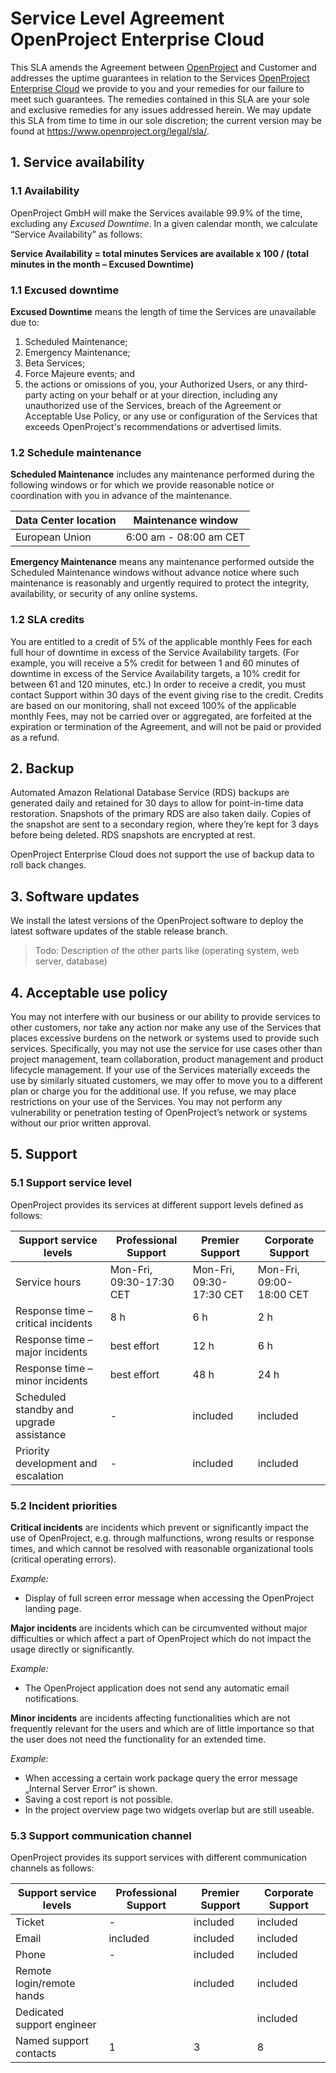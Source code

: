 # Service Level Agreement OpenProject Enterprise Cloud

This SLA amends the Agreement between [OpenProject](https://www.openproject.org/legal/imprint) and Customer and addresses the uptime guarantees in relation to the Services [OpenProject Enterprise Cloud](https://www.openproject.org/hosting/) we provide to you and your remedies for our failure to meet such guarantees. The remedies contained in this SLA are your sole and exclusive remedies for any issues addressed herein. We may update this SLA from time to time in our sole discretion; the current version may be found at https://www.openproject.org/legal/sla/.

## 1. Service availability

### 1.1 Availability 

OpenProject GmbH will make the Services available 99.9% of the time, excluding any *Excused Downtime*. In a given calendar month, we calculate “Service Availability” as follows:

**Service Availability = total minutes Services are available x 100 / (total minutes in the month – Excused Downtime)**

### 1.1 Excused downtime

**Excused Downtime** means the length of time the Services are unavailable due to:

1. Scheduled Maintenance;
2. Emergency Maintenance;
3. Beta Services;
4. Force Majeure events; and
5. the actions or omissions of you, your Authorized Users, or any third-party acting on your behalf or at your direction, including any unauthorized use of the Services, breach of the Agreement or Acceptable Use Policy, or any use or configuration of the Services that exceeds OpenProject's recommendations or advertised limits.

### 1.2 Schedule maintenance

**Scheduled Maintenance** includes any maintenance performed during the following windows or for which we provide reasonable notice or coordination with you in advance of the maintenance.

| **Data Center location** | **Maintenance window** |
| ------------------------ | ---------------------- |
| European Union           | 6:00 am - 08:00 am CET |

**Emergency Maintenance** means any maintenance performed outside the Scheduled Maintenance windows without advance notice where such maintenance is reasonably and urgently required to protect the integrity, availability, or security of any online systems.

### 1.2 SLA credits

You are entitled to a credit of 5% of the applicable monthly Fees for each full hour of downtime in excess of the Service Availability targets. (For example, you will receive a 5% credit for between 1 and 60 minutes of downtime in excess of the Service Availability targets, a 10% credit for between 61 and 120 minutes, etc.) In order to receive a credit, you must contact Support within 30 days of the event giving rise to the credit. Credits are based on our monitoring, shall not exceed 100% of the applicable monthly Fees, may not be carried over or aggregated, are forfeited at the expiration or termination of the Agreement, and will not be paid or provided as a refund.

## 2. Backup

Automated Amazon Relational Database Service (RDS) backups are generated daily and retained for 30 days to allow for point-in-time data restoration. Snapshots of the primary RDS are also taken daily. Copies of the snapshot are sent to a secondary region, where they’re kept for 3 days before being deleted. RDS snapshots are encrypted at rest. 

OpenProject Enterprise Cloud does not support the use of backup data to roll back changes.

## 3. Software updates

We install the latest versions of the OpenProject software to deploy the latest software updates of the stable release branch.

> Todo: Description of the other parts like (operating system, web server, database)

## 4. Acceptable use policy

You may not interfere with our business or our ability to provide services to other customers, nor take any action nor make any use of the Services that places excessive burdens on the network or systems used to provide such services. Specifically, you may not use the service for use cases other than project management, team collaboration, product management and product lifecycle management. If your use of the Services materially exceeds the use by similarly situated customers, we may offer to move you to a different plan or charge you for the additional use. If you refuse, we may place restrictions on your use of the Services. You may not perform any vulnerability or penetration testing of OpenProject’s network or systems without our prior written approval.

## 5. Support

### 5.1 Support service level 

 OpenProject provides its services at different support levels defined as follows:

| Support service levels                   | Professional Support     | Premier Support          | Corporate Support        |
| ---------------------------------------- | ------------------------ | ------------------------ | ------------------------ |
| Service hours                            | Mon-Fri, 09:30-17:30 CET | Mon-Fri, 09:30-17:30 CET | Mon-Fri, 09:00-18:00 CET |
| Response time – critical incidents       | 8 h                      | 6 h                      | 2 h                      |
| Response time – major incidents          | best effort              | 12 h                     | 6 h                      |
| Response time – minor incidents          | best effort              | 48 h                     | 24 h                     |
| Scheduled standby and upgrade assistance | -                        | included                 | included                 |
| Priority development and escalation      | -                        | included                 | included                 |

### 5.2 Incident priorities

**Critical incidents** are incidents which prevent or significantly impact the use of OpenProject, e.g. through malfunctions, wrong results or response times, and which cannot be resolved with reasonable organizational tools (critical operating errors).

*Example:*

- Display of full screen error message when accessing the OpenProject landing page.

**Major incidents** are incidents which can be circumvented without major difficulties or which affect a part of OpenProject which do not impact the usage directly or significantly.

*Example:*

- The OpenProject application does not send any automatic email notifications.

**Minor incidents** are incidents affecting functionalities which are not frequently relevant for the users and which are of little importance so that the user does not need the functionality for an extended time.

*Example:*

- When accessing a certain work package query the error message „Internal Server Error“ is shown.
- Saving a cost report is not possible. 
- In the project overview page two widgets overlap but are still useable.

### 5.3 Support communication channel 

 OpenProject provides its support services with different communication channels as follows: 

| Support service levels     | Professional Support | Premier Support | Corporate Support |
| -------------------------- | -------------------- | --------------- | ----------------- |
| Ticket                     | -                    | included        | included          |
| Email                      | included             | included        | included          |
| Phone                      | -                    | included        | included          |
| Remote login/remote hands  |                      | included        | included          |
| Dedicated support engineer |                      |                 | included          |
| Named support contacts     | 1                    | 3               | 8                 |

